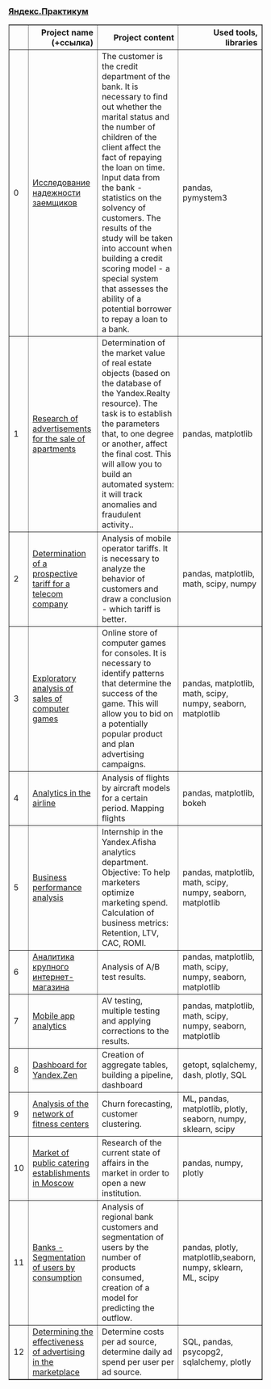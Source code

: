 ### [Яндекс.Практикум](https://praktikum.yandex.ru/data-analyst/)
<table border="1" class="dataframe">
  <thead>
    <tr style="text-align: right;">
      <th></th>
      <th>Project name (+ссылка)</th>
      <th>Project content</th>
      <th>Used tools, libraries</th>
    </tr>
  </thead>
  <tbody>
    <tr>
      <td>0</td>
      <td><a href="https://nbviewer.jupyter.org/github/kirillRy/Ya-praktikum/blob/master/%D0%98%D1%81%D1%81%D0%BB%D0%B5%D0%B4%D0%BE%D0%B2%D0%B0%D0%BD%D0%B8%D0%B5%20%D0%BD%D0%B0%D0%B4%D1%91%D0%B6%D0%BD%D0%BE%D1%81%D1%82%D0%B8%20%D0%B7%D0%B0%D1%91%D0%BC%D1%89%D0%B8%D0%BA%D0%BE%D0%B2/%D0%98%D1%81%D1%81%D0%BB%D0%B5%D0%B4%D0%BE%D0%B2%D0%B0%D0%BD%D0%B8%D0%B5%20%D0%BD%D0%B0%D0%B4%D0%B5%CC%88%D0%B6%D0%BD%D0%BE%D1%81%D1%82%D0%B8%20%D0%B7%D0%B0%D0%B5%CC%88%D0%BC%D1%89%D0%B8%D0%BA%D0%BE%D0%B2.ipynb">Исследование надежности заемщиков</a></td>
      <td>The customer is the credit department of the bank. It is necessary to find out whether the marital status and the number of children of the client affect the fact of repaying the loan on time. Input data from the bank - statistics on the solvency of customers. The results of the study will be taken into account when building a credit scoring model - a special system that assesses the ability of a potential borrower to repay a loan to a bank.</td>
      <td>pandas, pymystem3</td>
    </tr>
    <tr>
      <td>1</td>
      <td><a href="https://nbviewer.jupyter.org/github/kirillRy/Ya-praktikum/blob/master/%D0%98%D1%81%D1%81%D0%BB%D0%B5%D0%B4%D0%BE%D0%B2%D0%B0%D0%BD%D0%B8%D0%B5%20%D0%BE%D0%B1%D1%8A%D1%8F%D0%B2%D0%BB%D0%B5%D0%BD%D0%B8%D0%B9%20%D0%BE%20%D0%BF%D1%80%D0%BE%D0%B4%D0%B0%D0%B6%D0%B5%20%D0%BA%D0%B2%D0%B0%D1%80%D1%82%D0%B8%D1%80/%D0%98%D1%81%D1%81%D0%BB%D0%B5%D0%B4%D0%BE%D0%B2%D0%B0%D0%BD%D0%B8%D0%B5%20%D0%BE%D0%B1%D1%8A%D1%8F%D0%B2%D0%BB%D0%B5%D0%BD%D0%B8%D0%B8%CC%86%20%D0%BE%20%D0%BF%D1%80%D0%BE%D0%B4%D0%B0%D0%B6%D0%B5%20%D0%BA%D0%B2%D0%B0%D1%80%D1%82%D0%B8%D1%80.ipynb">Research of advertisements for the sale of apartments</a></td>
      <td>Determination of the market value of real estate objects (based on the database of the Yandex.Realty resource). The task is to establish the parameters that, to one degree or another, affect the final cost. This will allow you to build an automated system: it will track anomalies and fraudulent activity..</td>
      <td>pandas, matplotlib</td>
    </tr>
    <tr>
      <td>2</td>
      <td><a href="https://nbviewer.jupyter.org/github/kirillRy/Ya-praktikum/blob/master/%D0%9E%D0%BF%D1%80%D0%B5%D0%B4%D0%B5%D0%BB%D0%B5%D0%BD%D0%B8%D0%B5%20%D0%BF%D0%B5%D1%80%D1%81%D0%BF%D0%B5%D0%BA%D1%82%D0%B8%D0%B2%D0%BD%D0%BE%D0%B3%D0%BE%20%D1%82%D0%B0%D1%80%D0%B8%D1%84%D0%B0%20%D0%B4%D0%BB%D1%8F%20%D1%82%D0%B5%D0%BB%D0%B5%D0%BA%D0%BE%D0%BC%20%D0%BA%D0%BE%D0%BC%D0%BF%D0%B0%D0%BD%D0%B8%D0%B8/0a26d27e-156c-4de8-a653-c819e4ef8a53%20%281%29.ipynb">Determination of a prospective tariff for a telecom company</a></td>
      <td>Analysis of mobile operator tariffs. It is necessary to analyze the behavior of customers and draw a conclusion - which tariff is better.</td>
      <td>pandas, matplotlib, math, scipy, numpy</td>
    </tr>
    <tr>
      <td>3</td>
      <td><a href="https://nbviewer.jupyter.org/github/kirillRy/Ya-praktikum/blob/master/%D0%98%D1%81%D1%81%D0%BB%D0%B5%D0%B4%D0%BE%D0%B2%D0%B0%D1%82%D0%B5%D0%BB%D1%8C%D1%81%D0%BA%D0%B8%D0%B9%20%D0%B0%D0%BD%D0%B0%D0%BB%D0%B8%D0%B7%20%D0%BF%D1%80%D0%BE%D0%B4%D0%B0%D0%B6%20%D0%BA%D0%BE%D0%BC%D0%BF%D1%8C%D1%8E%D1%82%D0%B5%D1%80%D0%BD%D1%8B%D1%85%20%D0%B8%D0%B3%D1%80/%D0%98%D1%81%D1%81%D0%BB%D0%B5%D0%B4%D0%BE%D0%B2%D0%B0%D1%82%D0%B5%D0%BB%D1%8C%D1%81%D0%BA%D0%B8%D0%B8%CC%86%20%D0%B0%D0%BD%D0%B0%D0%BB%D0%B8%D0%B7%20%D0%BF%D1%80%D0%BE%D0%B4%D0%B0%D0%B6%20%D0%BA%D0%BE%D0%BC%D0%BF%D1%8C%D1%8E%D1%82%D0%B5%D1%80%D0%BD%D1%8B%D1%85%20%D0%B8%D0%B3%D1%80.ipynb">Exploratory analysis of sales of computer games</a></td>
      <td>Online store of computer games for consoles. It is necessary to identify patterns that determine the success of the game. This will allow you to bid on a potentially popular product and plan advertising campaigns.</td>
      <td>pandas, matplotlib, math, scipy, numpy, seaborn, matplotlib</td>
    </tr>
    <tr>
      <td>4</td>
      <td><a href="https://nbviewer.jupyter.org/github/kirillRy/Ya-praktikum/blob/master/%D0%90%D0%BD%D0%B0%D0%BB%D0%B8%D1%82%D0%B8%D0%BA%D0%B0%20%D0%B2%20%D0%B0%D0%B2%D0%B8%D0%B0%D0%BA%D0%BE%D0%BC%D0%BF%D0%B0%D0%BD%D0%B8%D0%B8/1a8faff3-2e4c-4244-b91f-ed4501469e26.ipynb">Analytics in the airline</a></td>
      <td>Analysis of flights by aircraft models for a certain period. Mapping flights</td>
      <td>pandas, matplotlib, bokeh</td>
    </tr>
    <tr>
      <td>5</td>
      <td><a href="https://nbviewer.jupyter.org/github/kirillRy/Ya-praktikum/blob/master/%D0%90%D0%BD%D0%B0%D0%BB%D0%B8%D0%B7%20%D0%B1%D0%B8%D0%B7%D0%BD%D0%B5%D1%81-%D0%BF%D0%BE%D0%BA%D0%B0%D0%B7%D0%B0%D1%82%D0%B5%D0%BB%D0%B5%D0%B9/Business.ipynb">Business performance analysis</a></td>
      <td>Internship in the Yandex.Afisha analytics department. Objective: To help marketers optimize marketing spend. Calculation of business metrics: Retention, LTV, CAC, ROMI.</td>
      <td>pandas, matplotlib, math, scipy, numpy, seaborn, matplotlib</td>
    </tr>
    <tr>
      <td>6</td>
      <td><a href="https://nbviewer.jupyter.org/github/kirillRy/Ya-praktikum/blob/master/%D0%90%D0%BD%D0%B0%D0%BB%D0%B8%D1%82%D0%B8%D0%BA%D0%B0%20%D0%BA%D1%80%D1%83%D0%BF%D0%BD%D0%BE%D0%B3%D0%BE%20%D0%B8%D0%BD%D1%82%D0%B5%D1%80%D0%BD%D0%B5%D1%82-%D0%BC%D0%B0%D0%B3%D0%B0%D0%B7%D0%B8%D0%BD%D0%B0/%D0%90%D0%BD%D0%B0%D0%BB%D0%B8%D1%82%D0%B8%D0%BA%D0%B0%20%D0%BA%D1%80%D1%83%D0%BF%D0%BD%D0%BE%D0%B3%D0%BE%20%D0%B8%D0%BD%D1%82%D0%B5%D1%80%D0%BD%D0%B5%D1%82-%D0%BC%D0%B0%D0%B3%D0%B0%D0%B7%D0%B8%D0%BD%D0%B0%20%281%29.ipynb">Аналитика крупного интернет-магазина</a></td>
      <td>Analysis of A/B test results.</td>
      <td>pandas, matplotlib, math, scipy, numpy, seaborn, matplotlib</td>
    </tr>
    <tr>
      <td>7</td>
      <td><a href="https://nbviewer.jupyter.org/github/kirillRy/Ya-praktikum/blob/master/%D0%90%D0%BD%D0%B0%D0%BB%D0%B8%D1%82%D0%B8%D0%BA%D0%B0%20%D0%BC%D0%BE%D0%B1%D0%B8%D0%BB%D1%8C%D0%BD%D0%BE%D0%B3%D0%BE%20%D0%BF%D1%80%D0%B8%D0%BB%D0%BE%D0%B6%D0%B5%D0%BD%D0%B8%D1%8F/816a1f51-3cb5-4d11-8417-93aa62688b70.ipynb">Mobile app analytics</a></td>
      <td>AV testing, multiple testing and applying corrections to the results.</td>
      <td>pandas, matplotlib, math, scipy, numpy, seaborn, matplotlib</td>
    </tr>
    <tr>
      <td>8</td>
      <td><a href="https://yadi.sk/d/ZNmNtMBYxro_hg">Dashboard for Yandex.Zen</a></td>
      <td>Creation of aggregate tables, building a pipeline, dashboard</td>
      <td>getopt, sqlalchemy, dash, plotly, SQL</td>
    </tr>
    <tr>
      <td>9</td>
      <td><a href="https://nbviewer.jupyter.org/github/kirillRy/Ya-praktikum/blob/master/%D0%90%D0%BD%D0%B0%D0%BB%D0%B8%D0%B7%20%D1%81%D0%B5%D1%82%D0%B8%20%D1%84%D0%B8%D1%82%D0%BD%D0%B5%D1%81-%D1%86%D0%B5%D0%BD%D1%82%D1%80%D0%BE%D0%B2/c66fd603-fa86-41a4-b0a3-6760a37c6445%20%281%29.ipynb">Analysis of the network of fitness centers</a></td>
      <td>Churn forecasting, customer clustering.</td>
      <td>ML, pandas, matplotlib, plotly, seaborn, numpy, sklearn, scipy</td>
    </tr>
    <tr>
      <td>10</td>
      <td><a href="https://nbviewer.jupyter.org/github/kirillRy/Ya-praktikum/blob/master/%D0%A0%D1%8B%D0%BD%D0%BE%D0%BA%20%D0%B7%D0%B0%D0%B2%D0%B5%D0%B4%D0%B5%D0%BD%D0%B8%D0%B9%20%D0%BE%D0%B1%D1%89%D0%B5%D1%81%D1%82%D0%B2%D0%B5%D0%BD%D0%BD%D0%BE%D0%B3%D0%BE%20%D0%BF%D0%B8%D1%82%D0%B0%D0%BD%D0%B8%D1%8F%20%D0%9C%D0%BE%D1%81%D0%BA%D0%B2%D1%8B/83b2cffd-5125-4e68-bc0e-f3ffae2de398.ipynb">Market of public catering establishments in Moscow</a></td>
      <td>Research of the current state of affairs in the market in order to open a new institution.</td>
      <td>pandas, numpy, plotly</td>
    </tr>
    <tr>
      <td>11</td>
      <td><a href="https://nbviewer.jupyter.org/github/kirillRy/Ya-praktikum/blob/master/%D0%91%D0%B0%D0%BD%D0%BA%D0%B8%20%E2%80%94%20%D0%A1%D0%B5%D0%B3%D0%BC%D0%B5%D0%BD%D1%82%D0%B0%D1%86%D0%B8%D1%8F%20%D0%BF%D0%BE%D0%BB%D1%8C%D0%B7%D0%BE%D0%B2%D0%B0%D1%82%D0%B5%D0%BB%D0%B5%D0%B9%20%D0%BF%D0%BE%20%D0%BF%D0%BE%D1%82%D1%80%D0%B5%D0%B1%D0%BB%D0%B5%D0%BD%D0%B8%D1%8E/c9a6e23d-3dd9-484b-8ab7-78c16d037dcf%20%281%29.ipynb">Banks - Segmentation of users by consumption</a></td>
      <td>Analysis of regional bank customers and segmentation of users by the number of products consumed, creation of a model for predicting the outflow.</td>
      <td>pandas, plotly, matplotlib,seaborn, numpy, sklearn, ML, scipy</td>
    </tr>
    </tr>
    <tr>
      <td>12</td>
      <td><a href="https://nbviewer.jupyter.org/github/kirillRy/Ya-praktikum/blob/master/%D0%9E%D0%BF%D1%80%D0%B5%D0%B4%D0%B5%D0%BB%D0%B5%D0%BD%D0%B8%D0%B5%20%D1%8D%D1%84%D1%84%D0%B5%D0%BA%D1%82%D0%B8%D0%B2%D0%BD%D0%BE%D1%81%D1%82%D0%B8%20%D1%80%D0%B5%D0%BA%D0%BB%D0%B0%D0%BC%D1%8B%20%D0%B2%20%D0%BC%D0%B0%D1%80%D0%BA%D0%B5%D1%82%D0%BF%D0%BB%D0%B5%D0%B9%D1%81%D0%B5/SQL.ipynb">Determining the effectiveness of advertising in the marketplace</a></td>
      <td>Determine costs per ad source, determine daily ad spend per user per ad source.</td>
      <td>SQL, pandas, psycopg2, sqlalchemy, plotly</td>
    </tr>
  </tbody>
</table>
</div>
